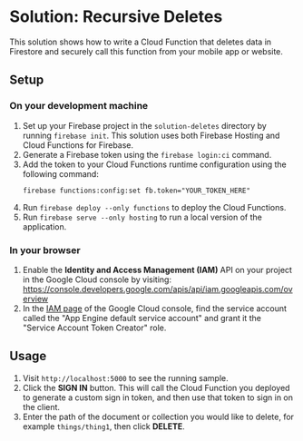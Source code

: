 # Solution: Recursive Deletes

This solution shows how to write a Cloud Function that deletes data
in Firestore and securely call this function from your
mobile app or website.

## Setup

### On your development machine

1. Set up your Firebase project in the `solution-deletes` directory
   by running `firebase init`. This solution uses both Firebase Hosting
   and Cloud Functions for Firebase.
1. Generate a Firebase token using the `firebase login:ci` command.
1. Add the token to your Cloud Functions runtime configuration using the
   following command:
   ```
   firebase functions:config:set fb.token="YOUR_TOKEN_HERE"
   ```
1. Run `firebase deploy --only functions` to deploy the Cloud Functions.
1. Run `firebase serve --only hosting` to run a local version of the
   application.

### In your browser

1. Enable the **Identity and Access Management (IAM)** API on your project
   in the Google Cloud console by visiting:
   https://console.developers.google.com/apis/api/iam.googleapis.com/overview
1. In the [IAM page][iam-page] of the Google Cloud console, find the service account
   called the "App Engine default service account" and grant it the
   "Service Account Token Creator" role.

## Usage

1. Visit `http://localhost:5000` to see the running sample.
1. Click the **SIGN IN** button. This will call the Cloud Function
   you deployed to generate a custom sign in token, and then
   use that token to sign in on the client.
1. Enter the path of the document or collection you would like
   to delete, for example `things/thing1`, then click **DELETE**.

[iam-page]: https://console.cloud.google.com/project/_/iam-admin
